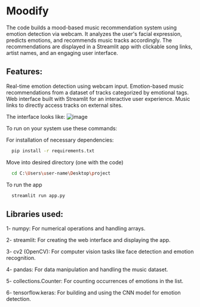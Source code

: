 # Moodify
The code builds a mood-based music recommendation system using emotion detection via webcam. It analyzes the user's facial expression, predicts emotions, and recommends music tracks accordingly. The recommendations are displayed in a Streamlit app with clickable song links, artist names, and an engaging user interface.

## Features:
Real-time emotion detection using webcam input.
Emotion-based music recommendations from a dataset of tracks categorized by emotional tags.
Web interface built with Streamlit for an interactive user experience.
Music links to directly access tracks on external sites.

The interface looks like:
![image](https://github.com/user-attachments/assets/b7518b87-5606-43e8-8740-cc49bf90aea3)

To run on your system use these commands:

   For installation of necessary dependencies:
```bash
  pip install -r requirements.txt
```

   Move into desired directory (one with the code)
```bash
  cd C:\Users\user-name\Desktop\project
```
  To run the app
```bash
  streamlit run app.py
```

## Libraries used:
1- numpy: For numerical operations and handling arrays.

2- streamlit: For creating the web interface and displaying the app.

3- cv2 (OpenCV): For computer vision tasks like face detection and emotion recognition.

4- pandas: For data manipulation and handling the music dataset.

5- collections.Counter: For counting occurrences of emotions in the list.

6- tensorflow.keras: For building and using the CNN model for emotion detection.



